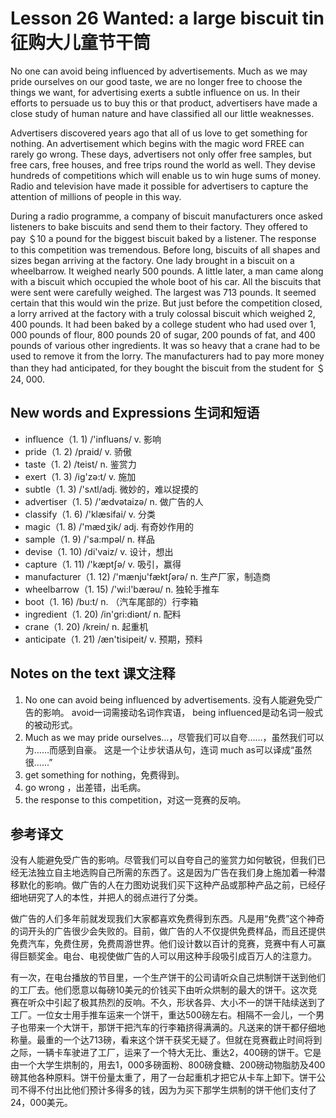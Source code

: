 # Lesson 26 Wanted: a large biscuit tin 征购大儿童节干筒
No one can avoid being influenced by advertisements. Much as we may pride ourselves on our good taste, we are no longer free to choose the things we want, for advertising exerts a subtle influence on us. In their efforts to persuade us to buy this or that product, advertisers have made a close study of human nature and have classified all our little weaknesses.

Advertisers discovered years ago that all of us love to get something for nothing. An advertisement which begins with the magic word FREE can rarely go wrong. These days, advertisers not only offer free samples, but free cars, free houses, and free trips round the world as well. They devise hundreds of competitions which will enable us to win huge sums of money. Radio and television have made it possible for advertisers to capture the attention of millions of people in this way.

During a radio programme, a company of biscuit manufacturers once asked listeners to bake biscuits and send them to their factory. They offered to pay ＄10 a pound for the biggest biscuit baked by a listener. The response to this competition was tremendous. Before long, biscuits of all shapes and sizes began arriving at the factory. One lady brought in a biscuit on a wheelbarrow. It weighed nearly 500 pounds. A little later, a man came along with a biscuit which occupied the whole boot of his car. All the biscuits that were sent were carefully weighed. The largest was 713 pounds. It seemed certain that this would win the prize. But just before the competition closed, a lorry arrived at the factory with a truly colossal biscuit which weighed 2, 400 pounds. It had been baked by a college student who had used over 1, 000 pounds of flour, 800 pounds 20 of sugar, 200 pounds of fat, and 400 pounds of various other ingredients. It was so heavy that a crane had to be used to remove it from the lorry. The manufacturers had to pay more money than they had anticipated, for they bought the biscuit from the student for ＄ 24, 000.

## New words and Expressions 生词和短语

* influence（1. 1) /'influəns/ v. 影响
* pride（1. 2) /praid/ v. 骄傲
* taste（1. 2) /teist/ n. 鉴赏力
* exert（1. 3) /ig'zə:t/ v. 施加
* subtle（1. 3) /'sʌtl/adj. 微妙的，难以捉摸的
* advertiser（1. 5) /'ædvətaizə/ n. 做广告的人
* classify（1. 6) /'klæsifai/ v. 分类
* magic（1. 8) /'mædʒik/ adj. 有奇妙作用的
* sample（1. 9) /'sa:mpəl/ n. 样品
* devise（1. 10) /di'vaiz/ v. 设计，想出
* capture（1. 11) /'kæptʃə/ v. 吸引，赢得
* manufacturer（1. 12) /'mænju'fæktʃərə/ n. 生产厂家，制造商
* wheelbarrow（1. 15) /'wi:l'bærəu/ n. 独轮手推车
* boot（1. 16) /bu:t/ n. （汽车尾部的）行李箱
* ingredient（1. 20) /in'gri:diənt/ n. 配料
* crane（1. 20) /krein/ n. 起重机
* anticipate（1. 21) /æn'tisipeit/ v. 预期，预料

## Notes on the text 课文注释

1. No one can avoid being influenced by advertisements.
	没有人能避免受广告的影响。
	avoid一词需接动名词作宾语， being influenced是动名词一般式的被动形式。
2. Much as we may pride ourselves…，尽管我们可以自夸……，虽然我们可以为……而感到自豪。
	这是一个让步状语从句，连词 much as可以译成“虽然很……”
3. get something for nothing，免费得到。
4. go wrong ，出差错，出毛病。
5. the response to this competition，对这一竞赛的反响。

## 参考译文

没有人能避免受广告的影响。尽管我们可以自夸自己的鉴赏力如何敏锐，但我们已经无法独立自主地选购自己所需的东西了。这是因为广告在我们身上施加着一种潜移默化的影响。做广告的人在力图劝说我们买下这种产品或那种产品之前，已经仔细地研究了人的本性，并把人的弱点进行了分类。

做广告的人们多年前就发现我们大家都喜欢免费得到东西。凡是用“免费”这个神奇的词开头的广告很少会失败的。目前，做广告的人不仅提供免费样品，而且还提供免费汽车，免费住房，免费周游世界。他们设计数以百计的竞赛，竞赛中有人可赢得巨额奖金。电台、电视使做广告的人可以用这种手段吸引成百万人的注意力。

有一次，在电台播放的节目里，一个生产饼干的公司请听众自己烘制饼干送到他们的工厂去。他们愿意以每磅10美元的价钱买下由听众烘制的最大的饼干。这次竞赛在听众中引起了极其热烈的反响。不久，形状各异、大小不一的饼干陆续送到了工厂。一位女士用手推车运来一个饼干，重达500磅左右。相隔不一会儿，一个男子也带来一个大饼干，那饼干把汽车的行李箱挤得满满的。凡送来的饼干都仔细地称量。最重的一个达713磅，看来这个饼干获奖无疑了。但就在竞赛截止时间将到之际，一辆卡车驶进了工厂，运来了一个特大无比、重达2，400磅的饼干。它是由一个大学生烘制的，用去1，000多磅面粉、800磅食糖、200磅动物脂肪及400磅其他各种原料。饼干份量太重了，用了一台起重机才把它从卡车上卸下。饼干公司不得不付出比他们预计多得多的钱，因为为买下那学生烘制的饼干他们支付了24，000美元。
